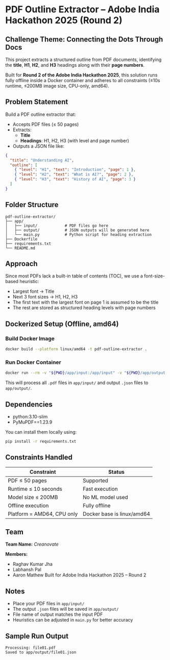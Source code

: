 #  PDF Outline Extractor – Adobe India Hackathon 2025 (Round 2)

##  Challenge Theme: Connecting the Dots Through Docs

This project extracts a structured outline from PDF documents, identifying the **title**, **H1**, **H2**, and **H3** headings along with their **page numbers**.

Built for **Round 2 of the Adobe India Hackathon 2025**, this solution runs fully offline inside a Docker container and adheres to all constraints (≤10s runtime, ≤200MB image size, CPU-only, amd64).

##  Problem Statement

Build a PDF outline extractor that:
- Accepts PDF files (≤ 50 pages)
- Extracts:
  - **Title**
  - **Headings**: H1, H2, H3 (with level and page number)
- Outputs a JSON file like:

```json
{
  "title": "Understanding AI",
  "outline": [
    { "level": "H1", "text": "Introduction", "page": 1 },
    { "level": "H2", "text": "What is AI?", "page": 2 },
    { "level": "H3", "text": "History of AI", "page": 3 }
  ]
}
```

##  Folder Structure

```
pdf-outline-extractor/
├── app/
│   ├── input/            # PDF files go here
│   ├── output/           # JSON outputs will be generated here
│   └── main.py           # Python script for heading extraction
├── Dockerfile
├── requirements.txt
└── README.md
```

##  Approach

Since most PDFs lack a built-in table of contents (TOC), we use a font-size-based heuristic:

- Largest font → Title
- Next 3 font sizes → H1, H2, H3
- The first text with the largest font on page 1 is assumed to be the title
- The rest are stored as structured heading levels with page numbers

##  Dockerized Setup (Offline, amd64)

###  Build Docker Image

```bash
docker build --platform linux/amd64 -t pdf-outline-extractor .
```

###  Run Docker Container

```bash
docker run --rm -v "${PWD}/app/input:/app/input" -v "${PWD}/app/output:/app/output" --network none pdf-outline-extractor
```

This will process all `.pdf` files in `app/input/` and output `.json` files to `app/output/`.

##  Dependencies

- python:3.10-slim
- PyMuPDF==1.23.9

You can install them locally using:

```bash
pip install -r requirements.txt
```

##  Constraints Handled

| Constraint                 | Status                      |
|----------------------------|-----------------------------|
| PDF ≤ 50 pages             |  Supported                  |
| Runtime ≤ 10 seconds       |  Fast execution             |
| Model size ≤ 200MB         |  No ML model used           |
| Offline execution          |  Fully offline              |
| Platform = AMD64, CPU only |  Docker base is linux/amd64 |


##  Team

**Team Name:** _Creanovate_

**Members:**
- Raghav Kumar Jha  
- Labhansh Pal  
- Aaron Mathew
Built for Adobe India Hackathon 2025 – Round 2

##  Notes

- Place your PDF files in `app/input/`
- The output `.json` files will be saved in `app/output/`
- File name of output matches the input PDF
- Heuristics can be adjusted in `main.py` for better accuracy

##  Sample Run Output

```
Processing: file01.pdf
Saved to app/output/file01.json
```
